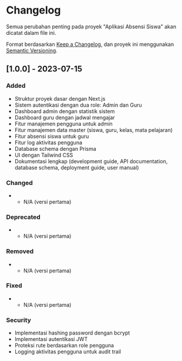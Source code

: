 # Changelog

Semua perubahan penting pada proyek "Aplikasi Absensi Siswa" akan dicatat dalam file ini.

Format berdasarkan [Keep a Changelog](https://keepachangelog.com/en/1.0.0/),
dan proyek ini menggunakan [Semantic Versioning](https://semver.org/spec/v2.0.0.html).

## [1.0.0] - 2023-07-15

### Added
- Struktur proyek dasar dengan Next.js
- Sistem autentikasi dengan dua role: Admin dan Guru
- Dashboard admin dengan statistik sistem
- Dashboard guru dengan jadwal mengajar
- Fitur manajemen pengguna untuk admin
- Fitur manajemen data master (siswa, guru, kelas, mata pelajaran)
- Fitur absensi siswa untuk guru
- Fitur log aktivitas pengguna
- Database schema dengan Prisma
- UI dengan Tailwind CSS
- Dokumentasi lengkap (development guide, API documentation, database schema, deployment guide, user manual)

### Changed
- - N/A (versi pertama)

### Deprecated
- - N/A (versi pertama)

### Removed
- - N/A (versi pertama)

### Fixed
- - N/A (versi pertama)

### Security
- Implementasi hashing password dengan bcrypt
- Implementasi autentikasi JWT
- Proteksi rute berdasarkan role pengguna
- Logging aktivitas pengguna untuk audit trail